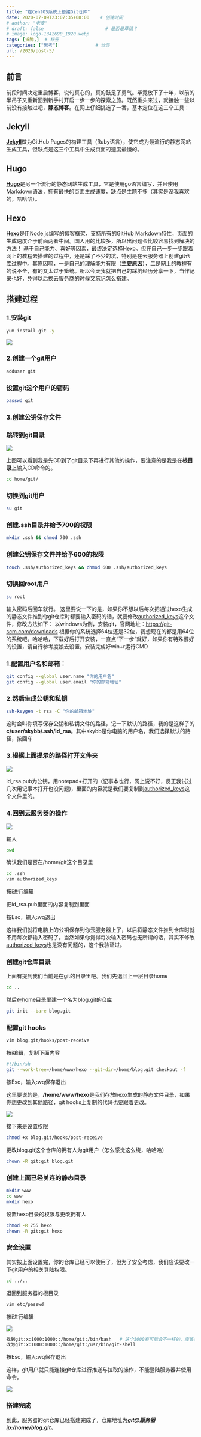 ```yaml
---
title: "在CentOS系统上搭建Git仓库"
date: 2020-07-09T23:07:35+08:00    # 创建时间
# author: "老麦"
# draft: false                       # 是否是草稿？
# image: logo-1342690_1920.webp
tags: [折腾,]  # 标签
categories: ["思考"]              # 分类
url: /2020/post-5/
---
```


## 前言

前段时间决定重启博客，说句真心的，真的鼓足了勇气。毕竟放下了十年，以前的半吊子又重新回到新手村开启一步一步的探索之旅。既然重头来过，就接触一些以前没有接触过吧，**静态博客**。在网上仔细挑选了一番，基本定位在这三个工具：

## Jekyll

[**Jekyll**](http://jekyllrb.com/)做为GitHub Pages的构建工具（Ruby语言），使它成为最流行的静态网站生成工具，但缺点是这三个工具中生成页面的速度最慢的。

## Hugo

[**Hugo**](http://gohugo.io/)是另一个流行的静态网站生成工具，它是使用go语言编写，并且使用Markdown语法，拥有最快的页面生成速度，缺点是主题不多（其实是没我喜欢的，哈哈哈）。

## Hexo

[**Hexo**](https://hexo.io/)是用Node.js编写的博客框架，支持所有的GitHub Markdown特性，页面的生成速度介于前面两者中间。国人用的比较多，所以出问题会比较容易找到解决的方法！
基于自己能力、喜好等因素，最终决定选择Hexo。但在自己一步一步跟着网上的教程去搭建的过程中，还是踩了不少的坑，特别是在云服务器上创建git仓库过程中。其原因嘛，一是自己的理解能力有限（**主要原因**），二是网上的教程有的说不全，有的又太过于笼统。所以今天我就把自己的踩坑经历分享一下，当作记录也好，免得以后换云服务商的时候又忘记怎么搭建。
## 搭建过程

### 1.安装git

```bash
yum install git -y
```

![](postImages/laomai/2023/02/27/163fc18dc33958-1.webp)

### 2.创建一个git用户

```bash
adduser git
```

### 设置git这个用户的密码

```bash
passwd git
```

### 3.创建公钥保存文件

### 跳转到git目录

![](postImages/laomai/2023/02/27/163fc18e43320e-1.webp)

上图可以看到我是先CD到了git目录下再进行其他的操作，要注意的是我是在**根目录**上输入CD命令的。

```bash
cd home/git/
```

### 切换到git用户

```bash
su git
```

### 创建.ssh目录并给予700的权限

```bash
mkdir .ssh && chmod 700 .ssh
```

### 创建公钥保存文件并给予600的权限

```bash
touch .ssh/authorized_keys && chmod 600 .ssh/authorized_keys
```

### 切换回root用户

```bash
su root
```

输入密码后回车就行。
这里要说一下的是，如果你不想以后每次把通过hexo生成的静态文件推到你git仓库时都要输入密码的话，就要修改<u>authorized_keys</u>这个文件，修改方法如下：
以windows为例，安装git，官网地址：https://git-scm.com/downloads 根据你的系统选择64位还是32位，我想现在的都是用64位的系统吧。哈哈哈，下载好后打开安装，一直点“下一步”就好，如果你有特殊僻好的设置，请自行参考度娘去设置。安装完成好win+r运行CMD

### 1.配置用户名和邮箱：

```bash
git config --global user.name "你的用户名"
git config --global user.email "你的邮箱地址"
```

### 2.然后生成公钥和私钥

```bash
ssh-keygen -t rsa -C "你的邮箱地址"
```

这时会叫你填写保存公钥和私钥文件的路径，记一下默认的路径，我的是这样子的**c/user/skybb/.ssh/id_rsa**。其中skybb是你电脑的用户名，我们选择默认的路径，按回车

### 3.根据上面提示的路径打开文件夹

![](postImages/laomai/2023/02/27/163fc18eda4df2-1.webp)

id_rsa.pub为公钥，用notepad+打开的（记事本也行，网上说不好，反正我试过几次用记事本打开也没问题)，里面的内容就是我们要复制到<u>authorized_keys</u>这个文件里的。

### 4.回到云服务器的操作

![](postImages/laomai/2023/02/27/163fc18f222375-1.webp)

输入

```bash
pwd
```

确认我们是否在/home/git这个目录里

```bash
cd .ssh
vim authorized_keys
```

按i进行编辑

把id_rsa.pub里面的内容复制到里面

按Esc，输入:wq退出

这样我们就将电脑上的公钥保存到你云服务器上了，以后将静态文件推到仓库时就不用每次都输入密码了。当然如果你觉得每次输入密码也无所谓的话，其实不修改<u>authorized_keys</u>也是没有问题的，这个我验证过。

### 创建git仓库目录

上面有提到我们当前是在git的目录里吧。我们先退回上一层目录home

```bash
cd ..
```

然后在home目录里建一个名为blog.git的仓库

```bash
git init --bare blog.git
```

### 配置git hooks

```bash
vim blog.git/hooks/post-receive
```

按i编辑，复制下面内容

```bash
#!/bin/sh
git --work-tree=/home/www/hexo --git-dir=/home/blog.git checkout -f
```

按Esc，输入:wq保存退出

这里要说的是，**/home/www/hexo**是我们存放hexo生成的静态文件目录，如果你想更改到其他路径，git hooks上复制的代码也要跟着更改。

![](postImages/laomai/2023/02/27/163fc18f952a6c-1.webp)

接下来是设置权限

```bash
chmod +x blog.git/hooks/post-receive
```

更改blog.git这个仓库的拥有人为git用户（怎么感觉这么绕，哈哈哈）

```bash
chown -R git:git blog.git
```

### 创建上面已经关连的静态目录

```bash
mkdir www
cd www
mkdir hexo
```

设置hexo目录的权限与更改拥有人

```bash
chmod -R 755 hexo
chown -R git:git hexo
```

### 安全设置
其实按上面设置完，你的仓库已经可以使用了，但为了安全考虑，我们应该要改一下git用户的相关登陆权限。

```bash
cd ../..
```

退回到服务器的根目录

```bash
vim etc/passwd
```

按i进行编辑

![](postImages/laomai/2023/02/27/163fc18fef1811-1.webp)

```bash
找到git:x:1000:1000::/home/git:/bin/bash   # 这个1000有可能会不一样的，应该是ID数，我在另一台服务是1001
改为git:x:1000:1000::/home/git:/usr/bin/git-shell
```

按Esc，输入:wq保存退出

这样，git用户就只能连接git仓库进行推送与拉取的操作，不能登陆服务器并使用命令。

![](postImages/laomai/2023/02/27/163fc1903371cc-1.webp)

### 搭建完成

到此，服务器的git仓库已经搭建完成了，仓库地址为***git@服务器ip:/home/blog.git***。

